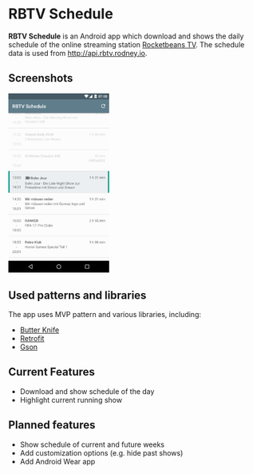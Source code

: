 # RBTV Schedule

**RBTV Schedule** is an Android app which download and shows the daily schedule of the online streaming station [Rocketbeans TV](https://www.rocketbeans.tv/).
The schedule data is used from <http://api.rbtv.rodney.io>.

## Screenshots
<img src="/screenshots/screenshot_daily_schedule.png" width="40%">

## Used patterns and libraries
The app uses MVP pattern and various libraries, including:
* [Butter Knife](http://jakewharton.github.io/butterknife/)
* [Retrofit](https://square.github.io/retrofit/)
* [Gson](https://github.com/google/gson)

## Current Features
* Download and show schedule of the day
* Highlight current running show

## Planned features
* Show schedule of current and future weeks
* Add customization options (e.g. hide past shows)
* Add Android Wear app
